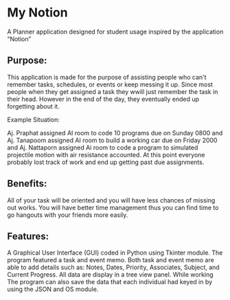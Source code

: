 # My Notion
A Planner application designed for student usage inspired by the application “Notion”

## Purpose:

This application is made for the purpose of assisting people who can't remember tasks, schedules, or events or keep messing it up.
Since most people when they get assigned a task they wwill just remember the task in their head. However in the end of the day, they eventually ended up forgetting about it.

Example Situation: 

Aj. Praphat assigned AI room to code 10 programs due on Sunday 0800 and Aj. Tanapoom assigned AI room to build a working car due on Friday 2000 and Aj. Nattaporn assigned Ai room to code a program to simulated projectile motion with air resistance accounted.
At this point everyone probably lost track of work and end up getting past due assignments.

## Benefits:

All of your task will be oriented and you will have less chances of missing out works. You will have better time management thus you can find time to go hangouts with your friends more easily.

## Features:

A Graphical User Interface (GUI) coded in Python using Tkinter module. The program featured a task and event memo. 
Both task and event memo are able to add details such as: Notes, Dates, Priority, Associates, Subject, and Current Progress. All data are display in a tree view panel. 
While working 
The program can also save the data that each individual had keyed in by using the JSON and OS module.
